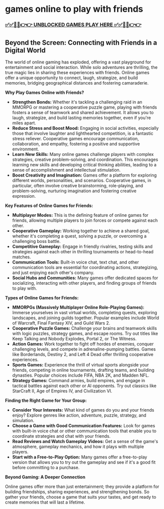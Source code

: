 # games online to play with friends

### [✅✅🔴🔴👉👉 UNBLOCKED GAMES PLAY HERE ✅✅🔴🔴👉👉](https://topstoryindia.com)

## Beyond the Screen: Connecting with Friends in a Digital World

The world of online gaming has exploded, offering a vast playground for entertainment and social interaction. While solo adventures are thrilling, the true magic lies in sharing these experiences with friends. Online games offer a unique opportunity to connect, laugh, strategize, and build memories, bridging geographical distances and fostering camaraderie. 

**Why Play Games Online with Friends?**

* **Strengthen Bonds:** Whether it's tackling a challenging raid in an MMORPG or mastering a cooperative puzzle game, playing with friends fosters a sense of teamwork and shared achievement. It allows you to laugh, strategize, and build lasting memories together, even if you're miles apart.
* **Reduce Stress and Boost Mood:** Engaging in social activities, especially those that involve laughter and lighthearted competition, is a fantastic stress reliever. Cooperative games encourage communication, collaboration, and empathy, fostering a positive and supportive environment. 
* **Learn New Skills:** Many online games challenge players with complex strategies, creative problem-solving, and coordination. This encourages learning new skills and developing critical thinking abilities, leading to a sense of accomplishment and intellectual stimulation.
* **Boost Creativity and Imagination:** Games offer a platform for exploring different worlds, personalities, and scenarios.  Cooperative games, in particular, often involve creative brainstorming, role-playing, and problem-solving, nurturing imagination and fostering creative expression.

**Key Features of Online Games for Friends:**

* **Multiplayer Modes:** This is the defining feature of online games for friends, allowing multiple players to join forces or compete against each other.  
* **Cooperative Gameplay:**  Working together to achieve a shared goal, whether it's completing a quest, solving a puzzle, or overcoming a challenging boss battle.
* **Competitive Gameplay:** Engage in friendly rivalries, testing skills and strategies against each other in thrilling tournaments or head-to-head matches. 
* **Communication Tools:**  Built-in voice chat, text chat, and other communication tools are essential for coordinating actions, strategizing, and just enjoying each other's company.
* **Social Hubs and Communities:** Many games offer dedicated spaces for socializing, interacting with other players, and finding groups of friends to play with.

**Types of Online Games for Friends:**

* **MMORPGs (Massively Multiplayer Online Role-Playing Games):**  Immerse yourselves in vast virtual worlds, completing quests, exploring landscapes, and joining guilds together. Popular examples include World of Warcraft, Final Fantasy XIV, and Guild Wars 2.
* **Cooperative Puzzle Games:** Challenge your brains and teamwork skills with logic puzzles, strategy games, and escape rooms. Try out titles like Keep Talking and Nobody Explodes, Portal 2, or The Witness.
* **Action Games:**  Work together to fight off hordes of enemies, conquer challenging levels, and compete in adrenaline-pumping battles. Games like Borderlands, Destiny 2, and Left 4 Dead offer thrilling cooperative experiences.
* **Sports Games:**  Experience the thrill of virtual sports alongside your friends, competing in online tournaments, drafting teams, and building dynasties. Popular choices include FIFA, NBA 2K, and Madden NFL. 
* **Strategy Games:**  Command armies, build empires, and engage in tactical battles against each other or AI opponents. Try out classics like StarCraft II, Age of Empires IV, and Civilization VI. 

**Finding the Right Game for Your Group:**

* **Consider Your Interests:** What kind of games do you and your friends enjoy? Explore genres like action, adventure, puzzle, strategy, and simulation.
* **Choose a Game with Good Communication Features:** Look for games with built-in voice chat or other communication tools that enable you to coordinate strategies and chat with your friends. 
* **Read Reviews and Watch Gameplay Videos:**  Get a sense of the game's atmosphere, gameplay mechanics, and how it plays with multiple players. 
* **Start with a Free-to-Play Option:** Many games offer a free-to-play version that allows you to try out the gameplay and see if it's a good fit before committing to a purchase. 

**Beyond Gaming:  A Deeper Connection**

Online games offer more than just entertainment; they provide a platform for building friendships, sharing experiences, and strengthening bonds.  So gather your friends, choose a game that suits your tastes, and get ready to create memories that will last a lifetime. 

